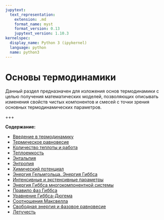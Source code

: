 ```yaml
---
jupytext:
  text_representation:
    extension: .md
    format_name: myst
    format_version: 0.13
    jupytext_version: 1.10.3
kernelspec:
  display_name: Python 3 (ipykernel)
  language: python
  name: python3
---
```


<a id='pvt-td'></a>
# Основы термодинамики
Данный раздел предназначен для изложения основ термодинамики с целью получения математических моделей, позволяющих описывать изменения свойств чистых компонентов и смесей с точки зрения основных термодинамических параметров.

+++

**Содержание:**
* [Введение в термодинамику](./TD-1-Basics.md)
* [Термическое равновесие](./TD-2-ThermalEquilibrium.md)
* [Количество теплоты и работа](./TD-3-Heat-Work.md)
* [Теплоемкость](./TD-4-HeatCapacity.md)
* [Энтальпия](./TD-5-Enthalpy.md)
* [Энтропия](./TD-6-Entropy.md)
* [Химический потенциал](./TD-7-ChemicalPotential.md)
* [Энергия Гельмгольца. Энергия Гиббса](./TD-8-Helmholtz-Gibbs.md)
* [Интенсивные и экстенсивные параметры](./TD-9-Observables.md)
* [Энергия Гиббса многокомпонентной системы](./TD-10-MixtureGibbsEnergy.md)
* [Правило фаз Гиббса](./TD-11-GibbsPhaseRule.md)
* [Уравнение Гиббса-Дюгема](./TD-12-GibbsDuhemEquation.md)
* [Соотношения Максвелла](./TD-13-MaxwellRelations.md)
* [Свободная энергия и фазовое равновесие](./TD-14-PhaseEquilibrium.md)
* [Летучесть](./TD-15-Fugacity.md)
